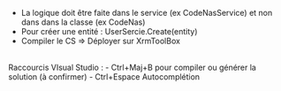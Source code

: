 - La logique doit être faite dans le service (ex CodeNasService) et non dans dans la classe (ex CodeNas)
- Pour créer une entité : UserSercie.Create(entity)
- Compiler le CS => Déployer sur XrmToolBox
<br>
Raccourcis VIsual Studio :
- Ctrl+Maj+B pour compiler ou générer la solution (à confirmer)
- Ctrl+Espace Autocomplétion
